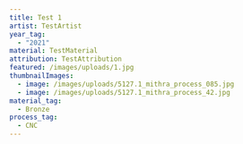 ```yaml
---
title: Test 1
artist: TestArtist
year_tag:
  - "2021"
material: TestMaterial
attribution: TestAttribution
featured: /images/uploads/1.jpg
thumbnailImages:
  - image: /images/uploads/5127.1_mithra_process_085.jpg
  - image: /images/uploads/5127.1_mithra_process_42.jpg
material_tag:
  - Bronze
process_tag:
  - CNC
---
```

